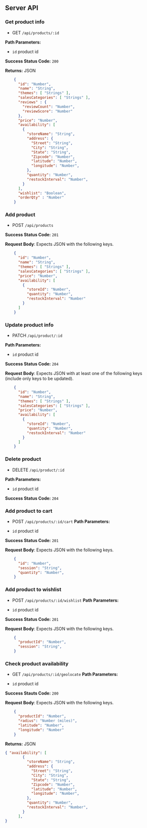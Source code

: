 ## Server API

### Get product info
  * GET `/api/products/:id`

**Path Parameters:**
  * `id` product id

**Success Status Code:** `200`

**Returns:** JSON

```json
    {
      "id": "Number",
      "name": "String",
      "themes": [ "Strings" ],
      "salesCategories": [ "Strings" ],
      "reviews" : {
        "reviewCount": "Number",
        "reviewScore": "Number"
      },
      "price": "Number",
      "availability": [
        {
          "storeName": "String",
          "address": {
            "Street": "String",
            "City": "String",
            "State": "String",
            "Zipcode": "Number",
            "latitude": "Number",
            "longitude": "Number",
          },
          "quantity": "Number",
          "restockInterval": "Number",
        }
      ],
      "wishlist": "Boolean",
      "orderQty" : "Number"
    }
```

### Add product
  * POST `/api/products`

**Success Status Code:** `201`

**Request Body**: Expects JSON with the following keys.  

```json
    {
      "id": "Number",
      "name": "String",
      "themes": [ "Strings" ],
      "salesCategories": [ "Strings" ],
      "price": "Number",
      "availability": [
        {
          "storeId": "Number",
          "quantity": "Number",
          "restockInterval": "Number"
        }
      ]
    }
```

### Update product info
  * PATCH `/api/product/:id`

**Path Parameters:**
  * `id` product id

**Success Status Code:** `204`

**Request Body**: Expects JSON with at least one of the following keys (include only keys to be updated).

```json
    {
      "id": "Number",
      "name": "String",
      "themes": [ "Strings" ],
      "salesCategories": [ "Strings" ],
      "price": "Number",
      "availability": [
        {
          "storeId": "Number",
          "quantity": "Number",
          "restockInterval": "Number"
        }
      ]
    }
```

### Delete product
  * DELETE `/api/product/:id`

**Path Parameters:**
  * `id` product id

**Success Status Code:** `204`

### Add product to cart
  * POST `/api/products/:id/cart`
**Path Parameters:**

  * `id` product id

**Success Status Code:** `201`

**Request Body**: Expects JSON with the following keys.

```json
    {
      "id": "Number",
      "session": "String",
      "quantity": "Number",
    }
```

### Add product to wishlist
  * POST `/api/products/:id/wishlist`
**Path Parameters:**

  * `id` product id

**Success Status Code:** `201`

**Request Body**: Expects JSON with the following keys.

```json
    {
      "productId": "Number",
      "session": "String",
    }
```

### Check product availability
  * GET `/api/products/:id/geolocate`
**Path Parameters:**

  * `id` product id

**Success Stauts Code:** `200`

**Request Body**: Expects JSON with the following keys.

```json
    {
      "productId": "Number",
      "radius": "Number (miles)",
      "latitude": "Number",
      "longitude": "Number"      
    }
```

**Returns:** JSON

```json 
{ "availability": [
        {
          "storeName": "String",
          "address": {
            "Street": "String",
            "City": "String",
            "State": "String",
            "Zipcode": "Number",
            "latitude": "Number",
            "longitude": "Number",
          },
          "quantity": "Number",
          "restockInterval": "Number",
        }
      ],
}
```
